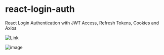 # react-login-auth
React Login Authentication with JWT Access, Refresh Tokens, Cookies and Axios

![Link](https://react-login-authjwt.netlify.app/login)

![image](https://user-images.githubusercontent.com/70466896/151647177-4bcd85f3-5008-4a9b-839e-f571b7ea20f2.png)

